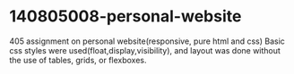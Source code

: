 
# 140805008-personal-website
405 assignment on personal website(responsive, pure html and css) 
Basic css styles were used(float,display,visibility), and layout was done without the use of tables, grids, or flexboxes.
